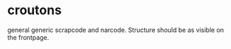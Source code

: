 # croutons

general generic scrapcode and narcode. Structure should be as visible on the frontpage.
